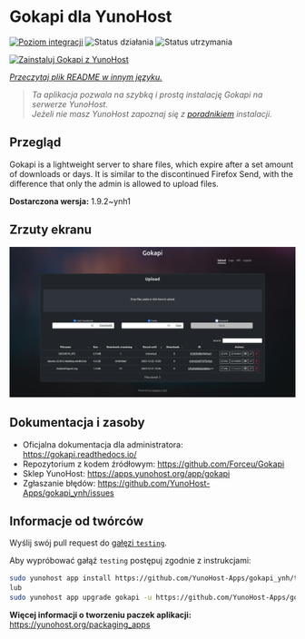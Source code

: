 <!--
To README zostało automatycznie wygenerowane przez <https://github.com/YunoHost/apps/tree/master/tools/readme_generator>
Nie powinno być ono edytowane ręcznie.
-->

# Gokapi dla YunoHost

[![Poziom integracji](https://apps.yunohost.org/badge/integration/gokapi)](https://ci-apps.yunohost.org/ci/apps/gokapi/)
![Status działania](https://apps.yunohost.org/badge/state/gokapi)
![Status utrzymania](https://apps.yunohost.org/badge/maintained/gokapi)

[![Zainstaluj Gokapi z YunoHost](https://install-app.yunohost.org/install-with-yunohost.svg)](https://install-app.yunohost.org/?app=gokapi)

*[Przeczytaj plik README w innym języku.](./ALL_README.md)*

> *Ta aplikacja pozwala na szybką i prostą instalację Gokapi na serwerze YunoHost.*  
> *Jeżeli nie masz YunoHost zapoznaj się z [poradnikiem](https://yunohost.org/install) instalacji.*

## Przegląd

Gokapi is a lightweight server to share files, which expire after a set amount of downloads or days. It is similar to the discontinued Firefox Send, with the difference that only the admin is allowed to upload files.

**Dostarczona wersja:** 1.9.2~ynh1

## Zrzuty ekranu

![Zrzut ekranu z Gokapi](./doc/screenshots/screenshot.png)

## Dokumentacja i zasoby

- Oficjalna dokumentacja dla administratora: <https://gokapi.readthedocs.io/>
- Repozytorium z kodem źródłowym: <https://github.com/Forceu/Gokapi>
- Sklep YunoHost: <https://apps.yunohost.org/app/gokapi>
- Zgłaszanie błędów: <https://github.com/YunoHost-Apps/gokapi_ynh/issues>

## Informacje od twórców

Wyślij swój pull request do [gałęzi `testing`](https://github.com/YunoHost-Apps/gokapi_ynh/tree/testing).

Aby wypróbować gałąź `testing` postępuj zgodnie z instrukcjami:

```bash
sudo yunohost app install https://github.com/YunoHost-Apps/gokapi_ynh/tree/testing --debug
lub
sudo yunohost app upgrade gokapi -u https://github.com/YunoHost-Apps/gokapi_ynh/tree/testing --debug
```

**Więcej informacji o tworzeniu paczek aplikacji:** <https://yunohost.org/packaging_apps>
